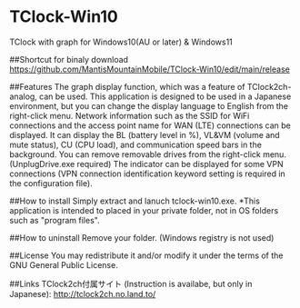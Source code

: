 # TClock-Win10
TClock with graph for Windows10(AU or later) &amp; Windows11

##Shortcut for binaly download
https://github.com/MantisMountainMobile/TClock-Win10/edit/main/release

##Features
The graph display function, which was a feature of TClock2ch-analog, can be used.
This application is designed to be used in a Japanese environment, but you can change the display language to English from the right-click menu.
Network information such as the SSID for WiFi connections and the access point name for WAN (LTE) connections can be displayed.
It can display the BL (battery level in %), VL&VM (volume and mute status), CU (CPU load), and communication speed bars in the background.
You can remove removable drives from the right-click menu. (UnplugDrive.exe required)
The indicator can be displayed for some VPN connections (VPN connection identification keyword setting is required in the configuration file).

##How to install
Simply extract and lanuch tclock-win10.exe.
*This application is intended to placed in your private folder, not in OS folders such as "program files". 

##How to uninstall
Remove your folder.
(Windows registry is not used)

##License
You may redistribute it and/or modify it under the terms of the GNU General Public License.

##Links
TClock2ch付属サイト (Instruction is availabe, but only in Japanese):
http://tclock2ch.no.land.to/





